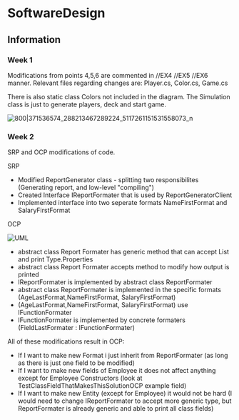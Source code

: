 # SoftwareDesign

## Information

### Week 1
Modifications from points 4,5,6 are commented in //EX4 //EX5 //EX6 manner. Relevant files regarding changes are: Player.cs, Color.cs, Game.cs

There is also static class Colors not included in the diagram. The Simulation class is just to generate players, deck and start game.

![800|371536574_288213467289224_5117261151531558073_n](https://github.com/heyimjustalex/SoftwareDesign/assets/21158649/2fde04f5-e269-4639-b247-0da39b5727ff)

### Week 2

SRP and OCP modifications of code.

SRP

- Modified ReportGenerator class - splitting two responsibilites (Generating report, and low-level "compiling")
- Created Interface IReportFormater that is used by ReportGeneratorClient
- Implemented interface into two seperate formats NameFirstFormat and SalaryFirstFormat

OCP

![UML](https://github.com/heyimjustalex/SoftwareDesign/assets/21158649/6255ac4b-c243-454c-af4f-23c8c74c9b11)

- abstract class Report Formater has generic method that can accept List<T> and print Type.Properties
- abstract class Report Formater accepts method to modify how output is printed
- IReportFormater is implemented by abstract class ReportFormater
- abstract class ReportFormater is implemented in the specific formats (AgeLastFormat,NameFirstFormat, SalaryFirstFormat)
- (AgeLastFormat,NameFirstFormat, SalaryFirstFormat) use IFunctionFormater
- IFunctionFormater is implemented by concrete formaters (FieldLastFormater : IFunctionFormater)

All of these modifications result in OCP:
- If I want to make new Format i just inherit from ReportFormater (as long as there is just one field to be modified)
- If I want to make new fields of Employee it does not affect anything except for Employee Constructors (look at TestClassFieldThatMakesThisSolutionOCP example field)
- If I want to make new Entity (except for Employee) it would not be hard (I would need to change IReportFormater to accept more generic type, but ReportFormater is already generic and able to print all class fields) 
